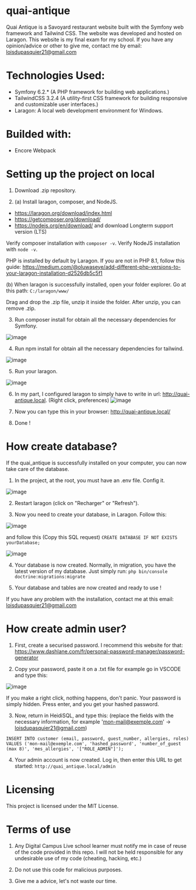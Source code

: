 # quai-antique
Quai Antique is a Savoyard restaurant website built with the Symfony web framework and Tailwind CSS. The website was developed and hosted on Laragon. This website is my final exam for my school. If you have any opinion/advice or other to give me, contact me by email: loisdupasquier21@gmail.com 

# Technologies Used:
- Symfony 6.2.* (A PHP framework for building web applications.)
- TailwindCSS 3.2.4 (A utility-first CSS framework for building responsive and customizable user interfaces.)
- Laragon: A local web development environment for Windows.

# Builded with:
- Encore Webpack
 
# Setting up the project on local
1. Download .zip repository.

2. (a) Install laragon, composer, and NodeJS.
- https://laragon.org/download/index.html
- https://getcomposer.org/download/
- https://nodejs.org/en/download/ and download Longterm support version (LTS)


Verify composer installation with `composer -v`.
Verify NodeJS installation with `node -v`. 

PHP is installed by default by Laragon.
If you are not in PHP 8.1, follow this guide: https://medium.com/@oluwaseye/add-different-php-versions-to-your-laragon-installation-d2526db5c5f1

(b) When laragon is successfully installed, open your folder explorer. Go at this path:
`C:/laragon/www/`

Drag and drop the .zip file, unzip it inside the folder. After unzip, you can remove .zip.


3. Run composer install for obtain all the necessary dependencies for Symfony.

![image](https://user-images.githubusercontent.com/58104051/220336025-ba9f2fe8-c734-475d-9095-da80cd56e35d.png)


4. Run npm install for obtain all the necessary dependencies for tailwind.

![image](https://user-images.githubusercontent.com/58104051/220336133-69e0bcca-a09c-4f6b-acef-adc07417a54c.png)


5. Run your laragon.

![image](https://user-images.githubusercontent.com/58104051/220337253-aa238652-f2b2-45cb-88d7-a8d68ffcde2c.png)


6. In my part, I configured laragon to simply have to write in url: http://quai-antique.local.
(Right click, preferences)
![image](https://user-images.githubusercontent.com/58104051/213677753-079cb3fb-48b5-405b-ab74-7290ad595240.png)

7. Now you can type this in your browser: http://quai-antique.local/

8. Done !

# How create database?
If the quai_antique is successfully installed on your computer, you can now take care of the database.

1. In the project, at the root, you must have an .env file. Config it.

![image](https://user-images.githubusercontent.com/58104051/220340407-dafa49db-8061-410f-aacd-20c843543ba0.png)

2. Restart laragon (click on "Recharger" or "Refresh").

3. Now you need to create your database, in Laragon. Follow this:

![image](https://user-images.githubusercontent.com/58104051/220366562-677343b1-01a6-4a83-9e81-f89dd768a0f5.png)


 and follow this
(Copy this SQL request) `CREATE DATABASE IF NOT EXISTS yourDatabase;`

![image](https://user-images.githubusercontent.com/58104051/220342720-1a742b82-fb0f-436b-ab57-f7c5c541ba68.png)

4. Your database is now created. Normally, in migration, you have the latest version of my database.
Just simply run:
`php bin/console doctrine:migrations:migrate`

6. Your database and tables are now created and ready to use !

If you have any problem with the installation, contact me at this email: loisdupasquier21@gmail.com

# How create admin user? 

1. First, create a securised password. I recommend this website for that: https://www.dashlane.com/fr/personal-password-manager/password-generator

2. Copy your password, paste it on a .txt file for example go in VSCODE and type this:

![image](https://user-images.githubusercontent.com/58104051/220362457-04ac5f08-f236-4274-8143-2e8cdedfbc16.png)

If you make a right click, nothing happens, don't panic. Your password is simply hidden.
Press enter, and you get your hashed password.

3. Now, return in HeidiSQL, and type this:
(replace the fields with the necessary information, for example 'mon-mail@exemple.com' -> loisdupasquier21@gmail.com)

`INSERT INTO customer (email, password, guest_number, allergies, roles) VALUES ('mon-mail@exemple.com', 'hashed_password', 'number_of_guest (max 8)', 'mes_allergies', '["ROLE_ADMIN"]');`

4. Your admin account is now created. Log in, then enter this URL to get started:
`http://quai_antique.local/admin`

# Licensing
This project is licensed under the MIT License.

# Terms of use
1. Any Digital Campus Live school learner must notify me in case of reuse of the code provided in this repo. 
I will not be held responsible for any undesirable use of my code (cheating, hacking, etc.)

2. Do not use this code for malicious purposes.

3. Give me a advice, let's not waste our time.


